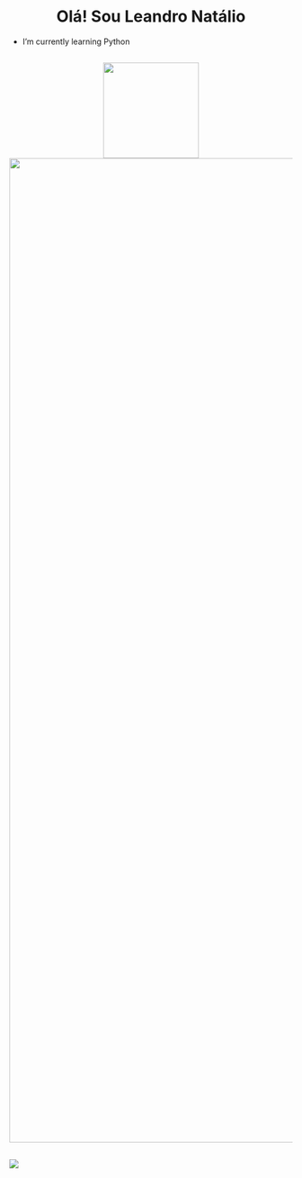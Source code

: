 <h1 align="center">Olá! Sou Leandro Natálio</h1>

- I’m currently learning Python

##

<div align="center">
  <a href="https://github.com/LeandroNtl">
  <img height="170px" src="https://github-readme-stats.vercel.app/api?username=LeandroNtl&show_icons=true&theme=radical&include_all_commits=true&count_private=true"/>
  <img height="1750x" src="https://github-readme-stats.vercel.app/api/top-langs/?username=LeandroNtl&layout=compact&langs_count=7&theme=radical"/>
</div>

##

<div> 
  <a href="https://www.instagram.com/leandronataliof/" target="_blank"><img src="https://img.shields.io/badge/-Instagram-%23E4405F?style=for-the-badge&logo=instagram&logoColor=white" target="_blank"></a>
</div>
